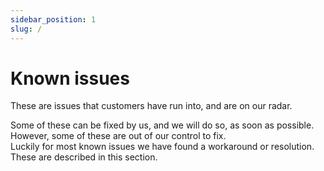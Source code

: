 ```yaml
---
sidebar_position: 1
slug: /
---
```


# Known issues

These are issues that customers have run into, and are on our radar.

Some of these can be fixed by us, and we will do so, as soon as possible. <br/>
However, some of these are out of our control to fix.<br/>
Luckily for most known issues we have found a workaround or resolution.<br/>
These are described in this section.